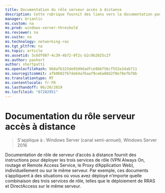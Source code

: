 ```yaml
---
title: Documentation du rôle serveur accès à distance
description: Cette rubrique fournit des liens vers la documentation pour l’accès à distance dans Windows Server 2016.
manager: brianlic
ms.custom: na
ms.prod: windows-server-threshold
ms.reviewer: na
ms.suite: na
ms.technology: networking-ras
ms.tgt_pltfrm: na
ms.topic: article
ms.assetid: 3c6df007-4c39-4b72-9f2c-b2c9b2825c2f
ms.author: pashort
author: shortpatti
ms.openlocfilehash: 9b8afb325de93d9dadfce9bbf56cf552e2dab711
ms.sourcegitcommit: afb0602767de64a76aaf9ce6a60d2f0e78efb78b
ms.translationtype: MT
ms.contentlocale: fr-FR
ms.lasthandoff: 06/20/2019
ms.locfileid: "67282951"
---
```

# <a name="remote-access-server-role-documentation"></a>Documentation du rôle serveur accès à distance

>S'applique à : Windows Server (canal semi-annuel), Windows Server 2016

Documentation de rôle de serveur d’accès à distance fournit des instructions pour déployer les trois services de rôle (VPN Always On, routage et Remote Access Service, le Proxy d’Application Web), individuellement ou sur le même serveur. Par exemple, ces documents s’appliquent à des situations où vous avez déployé n’importe quelle combinaison des trois services de rôle, telles que le déploiement de RRAS et DirectAccess sur le même serveur.  
 
<!--  
In addition to this topic, the following Remote Access Server Role documentation is available.  
  
-   [Deploy Remote Access in an Enterprise](https://technet.microsoft.com/library/jj134200.aspx)  
  
-   [Managing Remote Access](https://technet.microsoft.com/library/hh831539.aspx)  
  
-->

